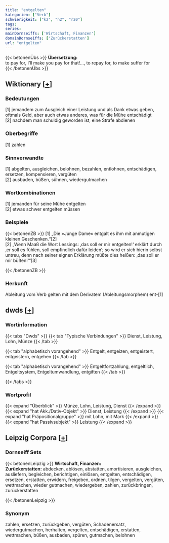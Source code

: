 ```yaml
---
title: "entgelten"
kategorien: ["Verb"]
schwierigkeit: ["k2", "h2", "r20"]
tags:
series:
mainDornseiffs: ['Wirtschaft, Finanzen']
domainDornseiffs: ['Zurückerstatten']
url: "entgelten"
---
```


{{< betonenÜbs >}}
**Übersetzung:**  
to pay for, I’ll make you pay for that!..., to repay for, to make suffer  for  
{{< /betonenÜbs >}}

## Wiktionary [[+](https://de.wiktionary.org/wiki/entgelten)]

### Bedeutungen
[1] jemandem zum Ausgleich einer Leistung und als Dank etwas geben, oftmals Geld, aber auch etwas anderes, was für die Mühe entschädigt  
[2] nachdem man schuldig geworden ist, eine Strafe abdienen  

### Oberbegriffe
[1] zahlen  

### Sinnverwandte
[1] abgelten, ausgleichen, belohnen, bezahlen, entlohnen, entschädigen, ersetzen, kompensieren, vergüten  
[2] ausbaden, büßen, sühnen, wiedergutmachen  

### Wortkombinationen
[1] jemanden für seine Mühe entgelten  
[2] etwas schwer entgelten müssen  

### Beispiele
{{< betonenZB >}}
[1] „Die »Junge Dame« entgalt es ihm mit anmutigen kleinen Geschenken.“[2]  
[2] „Wenn Maaß die Wort Lessings: ‚das soll er mir entgelten!‘ erklärt durch ‚er soll es fühlen, soll empfindlich dafür leiden‘; so wird er sich hierin selbst untreu, denn nach seiner eignen Erklärung müßte dies heißen: ‚das soll er mir büßen!‘“[3]  

{{< /betonenZB >}}
### Herkunft
Ableitung vom Verb gelten mit dem Derivatem (Ableitungsmorphem) ent-[1]  



## dwds [[+](https://www.dwds.de/wb/entgelten)]

### Wortinformation
{{< tabs "Dwds" >}}
{{< tab "Typische Verbindungen" >}}
Dienst, Leistung, Lohn, Münze
{{< /tab >}}

{{< tab "alphabetisch vorangehend" >}}
Entgelt, entgeizen, entgeistert, entgeistern, entgehen
{{< /tab >}}

{{< tab "alphabetisch vorangehend" >}}
Entgeltfortzahlung, entgeltlich, Entgeltsystem, Entgeltumwandlung, entgiften
{{< /tab >}}

{{< /tabs >}}

### Wortprofil
{{< expand "Überblick" >}} Münze, Lohn, Leistung, Dienst {{< /expand >}}
{{< expand "hat Akk./Dativ-Objekt" >}} Dienst, Leistung {{< /expand >}}
{{< expand "hat Präpositionalgruppe" >}} mit Lohn, mit Mark {{< /expand >}}
{{< expand "hat Passivsubjekt" >}} Leistung {{< /expand >}}

## Leipzig Corpora [[+](https://corpora.uni-leipzig.de/en/res?word=entgelten&corpusId=deu_newscrawl-public_2018)]

### Dornseiff Sets
{{< betonenLeipzig >}}
**Wirtschaft, Finanzen:**  
**Zurückerstatten:** abdecken, ablösen, abstatten, amortisieren, ausgleichen, ausliefern, begleichen, berichtigen, einlösen, entgelten, entschädigen, ersetzen, erstatten, erwidern, freigeben, ordnen, tilgen, vergelten, vergüten, wettmachen, wieder gutmachen, wiedergeben, zahlen, zurückbringen, zurückerstatten  

{{< /betonenLeipzig >}}

### Synonym
zahlen, ersetzen, zurückgeben, vergüten, Schadenersatz, wiedergutmachen, herhalten, vergelten, entschädigen, erstatten, wettmachen, büßen, ausbaden, spüren, gutmachen, belohnen

